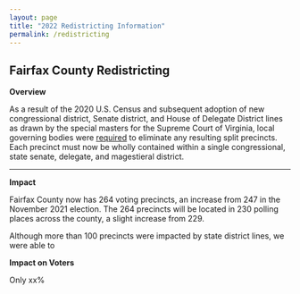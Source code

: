 ```yaml
---
layout: page
title: "2022 Redistricting Information"
permalink: /redistricting
---
```

## Fairfax County Redistricting

**Overview**

As a result of the 2020 U.S. Census and subsequent adoption of new congressional district, Senate district, and House of Delegate District lines as drawn by the special masters for the Supreme Court of Virginia, local governing bodies were [required](https://law.lis.virginia.gov/vacode/title24.2/chapter3/section24.2-307/#:~:text=Requirements%20for%20county%20and%20city%20precincts.,precincts%20as%20it%20deems%20necessary) to eliminate any resulting split precincts. Each precinct must now be wholly contained within a single congressional, state senate, delegate, and magestieral district.

---
**Impact**

Fairfax County now has 264 voting precincts, an increase from 247 in the November 2021 election. The 264 precincts will be located in 230 polling places across the county, a slight increase from 229.

Although more than 100 precincts were impacted by state district lines, we were able to


**Impact on Voters**

Only xx%
